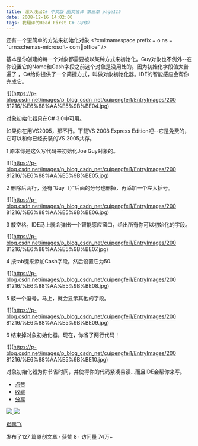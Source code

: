 ```yaml
---
title: 深入浅出C# 中文版 图文皆译 第三章 page115
date: 2008-12-16 14:02:00
tags: 我翻译的Head First C#（习作）
---
```

还有一个更简单的方法来初始化对象  <?xml:namespace prefix = o ns = "urn:schemas-microsoft-
com:office:office" />

基本是你创建的每一个对象都需要被以某种方式来初始化。Guy对象也不例外--在你设置它的Name和Cash字段之前这个对象是没用处的。因为初始化字段值太普遍了
，C#给你提供了一个简捷方式，叫做对象初始化器。IDE的智能感应会帮你完成它。

![](https://p-blog.csdn.net/images/p_blog_csdn_net/cuipengfei1/EntryImages/200
81216/%E6%88%AA%E5%9B%BE04.jpg)

对象初始化器只在C# 3.0中可用。

如果你在用VS2005，那不行。下载VS 2008 Express Edition吧--它是免费的，它可以和你已经安装的VS 2005共存。

1  原本你是这么写代码来初始化Joe Guy对象的。

![](https://p-blog.csdn.net/images/p_blog_csdn_net/cuipengfei1/EntryImages/200
81216/%E6%88%AA%E5%9B%BE05.jpg)

2  删除后两行，还有“Guy（）”后面的分号也删掉，再添加一个左大括号。

![](https://p-blog.csdn.net/images/p_blog_csdn_net/cuipengfei1/EntryImages/200
81216/%E6%88%AA%E5%9B%BE06.jpg)

3  敲空格。IDE马上就会弹出一个智能感应窗口，给出所有你可以初始化的字段。

![](https://p-blog.csdn.net/images/p_blog_csdn_net/cuipengfei1/EntryImages/200
81216/%E6%88%AA%E5%9B%BE07.jpg)

4  按tab键来添加Cash字段。然后设置它为50.

![](https://p-blog.csdn.net/images/p_blog_csdn_net/cuipengfei1/EntryImages/200
81216/%E6%88%AA%E5%9B%BE08.jpg)

5  敲一个逗号。马上，就会显示其他的字段。

![](https://p-blog.csdn.net/images/p_blog_csdn_net/cuipengfei1/EntryImages/200
81216/%E6%88%AA%E5%9B%BE09.jpg)

6  结束掉对象初始化器。现在，你省了两行代码！

![](https://p-blog.csdn.net/images/p_blog_csdn_net/cuipengfei1/EntryImages/200
81216/%E6%88%AA%E5%9B%BE10.jpg)

对象初始化器为你节省时间，并使得你的代码紧凑易读...而且IDE会帮你来写。

  * [ 点赞  ](javascript:;)
  * [ 收藏  ](javascript:;)
  * [ 分享 ](javascript:;)

[ ![](https://profile.csdnimg.cn/5/2/5/3_cuipengfei1)
![](https://g.csdnimg.cn/static/user-reg-year/1x/11.png)
](https://blog.csdn.net/cuipengfei1)

[ 崔鹏飞 ](https://blog.csdn.net/cuipengfei1)

发布了127 篇原创文章  ·  获赞 8  ·  访问量 74万+

